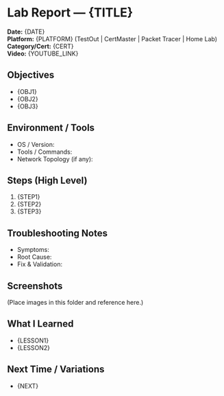 # Lab Report — {TITLE}

**Date:** {DATE}  
**Platform:** {PLATFORM} (TestOut | CertMaster | Packet Tracer | Home Lab)  
**Category/Cert:** {CERT}  
**Video:** {YOUTUBE_LINK}

## Objectives
- {OBJ1}
- {OBJ2}
- {OBJ3}

## Environment / Tools
- OS / Version:
- Tools / Commands:
- Network Topology (if any):

## Steps (High Level)
1. {STEP1}
2. {STEP2}
3. {STEP3}

## Troubleshooting Notes
- Symptoms:
- Root Cause:
- Fix & Validation:

## Screenshots
(Place images in this folder and reference here.)

## What I Learned
- {LESSON1}
- {LESSON2}

## Next Time / Variations
- {NEXT}